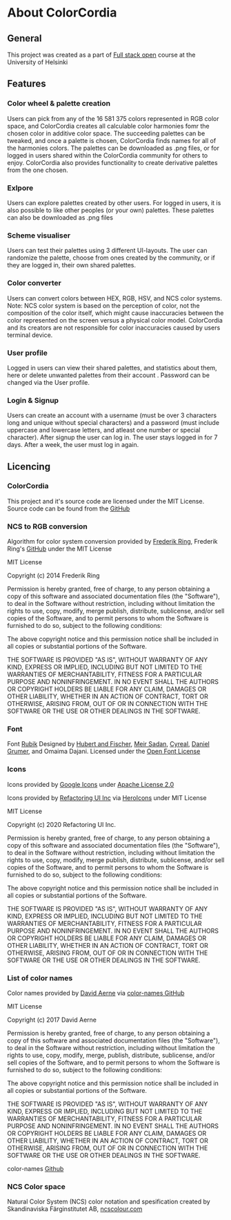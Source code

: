 # About ColorCordia

## General

This project was created as a part of [Full stack open](https://fullstackopen.com/) course at the University of Helsinki

## Features

### Color wheel & palette creation

Users can pick from any of the 16 581 375 colors represented in RGB color space, and ColorCordia creates all calculable color harmonies fomr the chosen color in additive color space. The succeeding palettes can be tweaked, and once a palette is chosen, ColorCordia finds names for all of the harmonies colors. The palettes can be downloaded as .png files, or for logged in users shared within the ColorCordia community for others to enjoy. ColorCordia also provides functionality to create derivative palettes from the one chosen. 

### Exlpore

Users can explore palettes created by other users. For logged in users, it is also possible to like other peoples (or your own) palettes. These palettes can also be downloaded as .png files

### Scheme visualiser

Users can test their palettes using 3 different UI-layouts. The user can randomize the palette, choose from ones created by the community, or if they are logged in, their own shared palettes.

### Color converter

Users can convert colors between HEX, RGB, HSV, and NCS color systems. Note: NCS color system is based on the perception of color, not the composition of the color itself, which might cause inaccuracies between the color represented on the screen versus a physical color model. ColorCordia and its creators are not responsible for color inaccuracies caused by users terminal device.

### User profile

Logged in users can view their shared palettes, and statistics about them, here or delete unwanted palettes from their account . Password can be changed via the User profile.

### Login & Signup

Users can create an account with a username (must be over 3 characters long and unique without special characters) and a password (must include uppercase and lowercase letters, and atleast one number or special character). After signup the user can log in. The user stays logged in for 7 days. After a week, the user must log in again.

## Licencing

### ColorCordia

This project and it's source code are licensed under the MIT License. Source code can be found from the [GitHub](https://github.com/Atte-Oksanen/Full_stack_open_Project)

### NCS to RGB conversion

Algorithm for color system conversion provided by [Frederik Ring](https://www.frederikring.com/), Frederik Ring's [GitHub](https://github.com/m90) under the MIT License

MIT License

Copyright (c) 2014 Frederik Ring

Permission is hereby granted, free of charge, to any person obtaining a copy of this software and associated documentation files (the "Software"), to deal in the Software without restriction, including without limitation the rights to use, copy, modify, merge publish, distribute, sublicense, and/or sell copies of the Software, and to permit persons to whom the Software is furnished to do so, subject to the following conditions:

The above copyright notice and this permission notice shall be included in all copies or substantial portions of the Software.

THE SOFTWARE IS PROVIDED "AS IS", WITHOUT WARRANTY OF ANY KIND, EXPRESS OR IMPLIED, INCLUDING BUT NOT LIMITED TO THE WARRANTIES OF MERCHANTABILITY, FITNESS FOR A PARTICULAR PURPOSE AND NONINFRINGEMENT. IN NO EVENT SHALL THE AUTHORS OR COPYRIGHT HOLDERS BE LIABLE FOR ANY CLAIM, DAMAGES OR OTHER LIABILITY, WHETHER IN AN ACTION OF CONTRACT, TORT OR OTHERWISE, ARISING FROM, OUT OF OR IN CONNECTION WITH THE SOFTWARE OR THE USE OR OTHER DEALINGS IN THE SOFTWARE.

### Font

Font [Rubik](https://fonts.google.com/specimen/Rubik) Designed by [Hubert and Fischer](https://hfs-studio.com/), [Meir Sadan](https://meirsadan.com/), [Cyreal](https://github.com/cyrealtype), [Daniel Grumer](http://www.danielgrumer.com/), and Omaima Dajani. Licensed under the [Open Font License](https://scripts.sil.org/OFL)

### Icons

Icons provided by [Google Icons](https://fonts.google.com/icons) under [Apache License 2.0](https://www.apache.org/licenses/LICENSE-2.0.txt)

Icons provided by [Refactoring UI Inc](https://tailwindcss.com/) via [HeroIcons](https://heroicons.com/) under MIT License

MIT License

Copyright (c) 2020 Refactoring UI Inc.

Permission is hereby granted, free of charge, to any person obtaining a copy of this software and associated documentation files (the "Software"), to deal in the Software without restriction, including without limitation the rights to use, copy, modify, merge publish, distribute, sublicense, and/or sell copies of the Software, and to permit persons to whom the Software is furnished to do so, subject to the following conditions:

The above copyright notice and this permission notice shall be included in all copies or substantial portions of the Software.

THE SOFTWARE IS PROVIDED "AS IS", WITHOUT WARRANTY OF ANY KIND, EXPRESS OR IMPLIED, INCLUDING BUT NOT LIMITED TO THE WARRANTIES OF MERCHANTABILITY, FITNESS FOR A PARTICULAR PURPOSE AND NONINFRINGEMENT. IN NO EVENT SHALL THE AUTHORS OR COPYRIGHT HOLDERS BE LIABLE FOR ANY CLAIM, DAMAGES OR OTHER LIABILITY, WHETHER IN AN ACTION OF CONTRACT, TORT OR OTHERWISE, ARISING FROM, OUT OF OR IN CONNECTION WITH THE SOFTWARE OR THE USE OR OTHER DEALINGS IN THE SOFTWARE.

### List of color names

Color names provided by [David Aerne](https://bento.me/meodai) via [color-names GitHub](https://github.com/meodai/color-names)

MIT License

Copyright (c) 2017 David Aerne

Permission is hereby granted, free of charge, to any person obtaining a copy of this software and associated documentation files (the "Software"), to deal in the Software without restriction, including without limitation the rights to use, copy, modify, merge, publish, distribute, sublicense, and/or sell copies of the Software, and to permit persons to whom the Software is furnished to do so, subject to the following conditions:

The above copyright notice and this permission notice shall be included in all copies or substantial portions of the Software.

THE SOFTWARE IS PROVIDED "AS IS", WITHOUT WARRANTY OF ANY KIND, EXPRESS OR IMPLIED, INCLUDING BUT NOT LIMITED TO THE WARRANTIES OF MERCHANTABILITY, FITNESS FOR A PARTICULAR PURPOSE AND NONINFRINGEMENT. IN NO EVENT SHALL THE AUTHORS OR COPYRIGHT HOLDERS BE LIABLE FOR ANY CLAIM, DAMAGES OR OTHER LIABILITY, WHETHER IN AN ACTION OF CONTRACT, TORT OR OTHERWISE, ARISING FROM, OUT OF OR IN CONNECTION WITH THE SOFTWARE OR THE USE OR OTHER DEALINGS IN THE SOFTWARE.

color-names [Github](https://github.com/meodai/color-names)

### NCS Color space

Natural Color System (NCS) color notation and spesification created by Skandinaviska Färginstitutet AB, [ncscolour.com](https://ncscolour.com/)